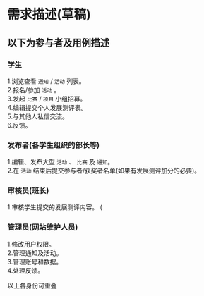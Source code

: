 # 需求描述(草稿)
以下为参与者及用例描述
---
### 学生
1.浏览查看 `通知` / `活动` 列表。  
2.报名/参加 `活动` 。  
3.发起 `比赛` / `项目` 小组招募。  
4.编辑提交个人发展测评表。  
5.与其他人私信交流。  
6.反馈。  
  
### 发布者(各学生组织的部长等)
1.编辑、发布大型 `活动` 、 `比赛` 及 `通知`。  
2.在 `活动` 结束后提交参与者/获奖者名单(如果有发展测评加分的必要)。  
  
### 审核员(班长)
1.审核学生提交的发展测评内容。  (
  
### 管理员(网站维护人员)
1.修改用户权限。  
2.管理通知及活动。  
3.管理账号和数据。  
4.处理反馈。  

以上各身份可重叠